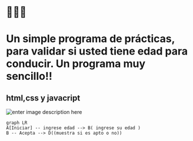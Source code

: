 #                                       **🫷🙂🫸**

#  Un simple programa de prácticas, para validar si usted tiene edad para conducir. Un programa muy sencillo!! 

## html,css y javacript

![enter image description here](http://consorciocalemar.pe/Github/01.png)

```mermaid
graph LR
A[Iniciar] -- ingrese edad --> B( ingrese su edad )
B -- Acepta --> D((muestra si es apto o no))
